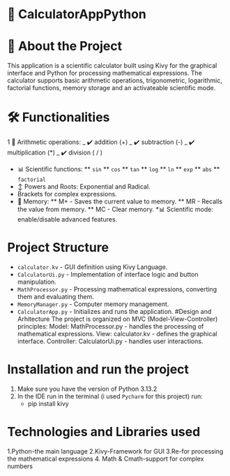 # :book: CalculatorAppPython

# :pushpin: About the Project

This application is a scientific calculator built using Kivy for the graphical interface and Python for processing mathematical expressions.
The calculator supports basic arithmetic operations, trigonometric, logarithmic, factorial functions, memory storage and an activateable scientific mode.


# :hammer_and_wrench: Functionalities
 1 :1234: Arithmetic operations:
          _ :heavy_check_mark: addition (+)
          _ :heavy_check_mark: subtraction (-)
          _ :heavy_check_mark: multiplication (*)
          _ :heavy_check_mark: division ( / )
 * :bar_chart: Scientific functions:
    ** `sin`
    ** `cos`
    ** `tan`
    ** `log`
    ** `ln`
    ** `exp`
    ** `abs`
    ** `factorial`
 * :arrow_up_down: Powers and Roots: Exponential and Radical.
 * Brackets for complex expressions.
 * :floppy_disk: Memory:
   ** M+ - Saves the current value to memory.
   ** MR - Recalls the value from memory.
   ** MC - Clear memory.
 *:bar_chart: Scientific mode: enable/disable advanced features.


# Project Structure 
  * `calculator.kv` - GUI definition using Kivy Language.
  * `CalculatorUi.py` - Implementation of interface logic and button manipulation.
  * `MathProcessor.py` - Processing mathematical expressions, converting them and evaluating them.
  * `MemoryManager.py` - Computer memory management.
  * `CalculatorApp.py` - Initializes and runs the application.
#Design and Arhitecture
The project is organized on MVC (Model-View-Controller) principles:
Model: MathProcessor.py - handles the processing of mathematical expressions.
View: calculator.kv - defines the graphical interface.
Controller: CalculatorUi.py - handles user interactions.
# Installation and run the project
  1. Make sure you have the version of Python 3.13.2
  2. In the IDE run in the terminal (i used `Pycharm` for this project) run:
     * pip install kivy

# Technologies and Libraries used
1.Python-the main language
2.Kivy-Framework for GUI
3.Re-for processing the mathematical expressions
4. Math & Cmath-support for complex numbers
